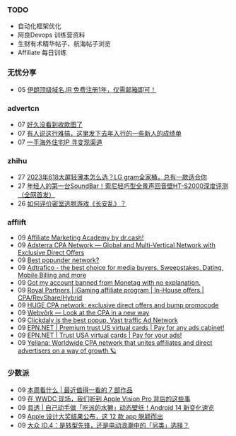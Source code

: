 ### TODO
-  自动化框架优化
-  阿良Devops 训练营资料
-  生财有术精华帖子、航海帖子浏览
-  Affiliate 每日训练

### 无忧分享
<!-- ruyo:START -->
-  05 [伊朗顶级域名.IR 免费注册1年，仅需邮箱即可！](https://51.ruyo.net/18397.html)<!-- ruyo:END -->

### advertcn
<!-- advertcn:START -->
-  07 [好久没看到收款图了](https://www.advertcn.com/forum.php?mod=viewthread&tid=110750)
-  07 [有人说这行难搞，这里发下去年入行的一些新人的成绩单](https://www.advertcn.com/forum.php?mod=viewthread&tid=110749)
-  07 [一手海外住宅IP 寻变现渠道](https://www.advertcn.com/forum.php?mod=viewthread&tid=110745)<!-- advertcn:END -->

### zhihu
<!-- zhihu:START -->
-  27 [2023年618大屏轻薄本怎么选？LG gram全家桶，总有一款适合你](http://zhuanlan.zhihu.com/p/632641888?utm_campaign=rss&utm_medium=rss&utm_source=rss&utm_content=title)
-  27 [年轻人的第一台SoundBar！索尼轻巧型全景声回音壁HT-S2000深度评测（全网首发）](http://zhuanlan.zhihu.com/p/630990296?utm_campaign=rss&utm_medium=rss&utm_source=rss&utm_content=title)
-  26 [如何评价密室逃脱游戏《长安乱》？](http://www.zhihu.com/question/563950552/answer/3045961312?utm_campaign=rss&utm_medium=rss&utm_source=rss&utm_content=title)<!-- zhihu:END -->

### afflift
<!-- afflift:START -->
-  09 [Affiliate Marketing Academy by dr.cash!](https://afflift.com/f/threads/affiliate-marketing-academy-by-dr-cash.9784/?utm_source=rss&utm_medium=rss)
-  09 [Adsterra CPA Network — Global and Multi-Vertical Network with Exclusive Direct Offers](https://afflift.com/f/threads/adsterra-cpa-network-%E2%80%94-global-and-multi-vertical-network-with-exclusive-direct-offers.10001/?utm_source=rss&utm_medium=rss)
-  09 [Best popunder network?](https://afflift.com/f/threads/best-popunder-network.10627/?utm_source=rss&utm_medium=rss)
-  09 [Adtrafico - the best choice for media buyers. Sweepstakes, Dating, Mobile Billing and more](https://afflift.com/f/threads/adtrafico-the-best-choice-for-media-buyers-sweepstakes-dating-mobile-billing-and-more.4312/?utm_source=rss&utm_medium=rss)
-  09 [Got my account banned from Monetag with no explanation.](https://afflift.com/f/threads/got-my-account-banned-from-monetag-with-no-explanation.11023/?utm_source=rss&utm_medium=rss)
-  09 [Royal Partners | iGaming affiliate program | In-House offers | CPA/RevShare/Hybrid](https://afflift.com/f/threads/royal-partners-igaming-affiliate-program-in-house-offers-cpa-revshare-hybrid.10011/?utm_source=rss&utm_medium=rss)
-  09 [HUGE CPA network: exclusive direct offers and bump promocode](https://afflift.com/f/threads/huge-cpa-network-exclusive-direct-offers-and-bump-promocode.11077/?utm_source=rss&utm_medium=rss)
-  09 [Webvõrk — Look at the CPA in a new way](https://afflift.com/f/threads/webv%C3%B5rk-%E2%80%94-look-at-the-cpa-in-a-new-way.2820/?utm_source=rss&utm_medium=rss)
-  09 [Clickdaly is the best popup, Vast traffic Ad Network](https://afflift.com/f/threads/clickdaly-is-the-best-popup-vast-traffic-ad-network.11066/?utm_source=rss&utm_medium=rss)
-  09 [EPN.NET | Premium trust US virtual cards | Pay for any ads cabinet!](https://afflift.com/f/threads/epn-net-premium-trust-us-virtual-cards-pay-for-any-ads-cabinet.10608/?utm_source=rss&utm_medium=rss)
-  09 [EPN.NET | Trust USA virtual cards | Pay for your ads!](https://afflift.com/f/threads/epn-net-trust-usa-virtual-cards-pay-for-your-ads.11039/?utm_source=rss&utm_medium=rss)
-  09 [Yellana: Worldwide CPA network that unites affiliates and direct advertisers on a way of growth 🪐](https://afflift.com/f/threads/yellana-worldwide-cpa-network-that-unites-affiliates-and-direct-advertisers-on-a-way-of-growth-%F0%9F%AA%90.10512/?utm_source=rss&utm_medium=rss)<!-- afflift:END -->

### 少数派
<!-- sspai:START -->
-  09 [本周看什么 | 最近值得一看的 7 部作品](https://sspai.com/post/80252)
-  09 [在 WWDC 现场，我们听到 Apple Vision Pro 背后的这些事](https://sspai.com/post/80249)
-  09 [具透 | 自己动手做「吃派的水獭」动态壁纸！Android 14 新变化速览](https://sspai.com/post/80247)
-  09 [Apple 设计大奖结果公布，这 12 款 app 脱颖而出](https://sspai.com/post/80244)
-  09 [大众 ID.4：是转型先锋，还是电动浪潮中的「另类」选择？](https://sspai.com/post/80198)<!-- sspai:END -->
